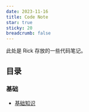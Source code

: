 ```yaml
---
date: 2023-11-16
title: Code Note
star: true
sticky: 20
breadcrumb: false
---
```


此处是 Rick 存放的一些代码笔记。

<!-- content -->
## 目录

### 基础

- [基础知识](basic/README.md)